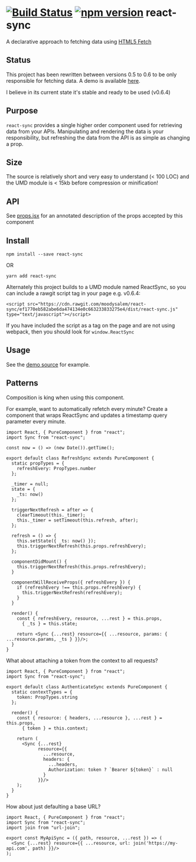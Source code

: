 # [![Build Status](https://travis-ci.org/moodysalem/react-sync.svg)](https://travis-ci.org/moodysalem/react-sync) [![npm version](https://img.shields.io/npm/v/react-sync.svg)](https://www.npmjs.com/package/react-sync) react-sync


A declarative approach to fetching data using [HTML5 Fetch](https://developer.mozilla.org/en-US/docs/Web/API/Fetch_API)

## Status
This project has been rewritten between versions 0.5 to 0.6 to be only responsible for fetching data. A demo is available [here](https://moodysalem.com/react-sync/).

I believe in its current state it's stable and ready to be used (v0.6.4)

## Purpose
`react-sync` provides a single higher order component used for retrieving data from your APIs. Manipulating and rendering the data is your responsibility, but refreshing the data from the API is as simple as changing a prop.

## Size
The source is relatively short and very easy to understand (< 100 LOC) and the UMD module is < 15kb before compression or minification!

## API
See [props.jsx](https://github.com/moodysalem/react-sync/blob/gh-pages/src/props.jsx) for an annotated description of the props accepted by this component

## Install
`npm install --save react-sync`

OR

`yarn add react-sync`

Alternately this project builds to a UMD module named ReactSync, so you can include a rawgit script tag in your page e.g. v0.6.4: 

`<script src="https://cdn.rawgit.com/moodysalem/react-sync/ef1770eb582abe6da474134e0c663233833275e4/dist/react-sync.js" type="text/javascript"></script>`

If you have included the script as a tag on the page and are not using webpack, then you should look for `window.ReactSync`

## Usage
See the [demo source](https://github.com/moodysalem/react-sync/blob/gh-pages/index.html#L43) for example.

## Patterns
Composition is king when using this component. 

For example, want to automatically refetch every minute? 
Create a component that wraps ReactSync and updates a timestamp query parameter every minute.

    import React, { PureComponent } from "react";
    import Sync from "react-sync";
    
    const now = () => (new Date()).getTime();
    
    export default class RefreshSync extends PureComponent {
      static propTypes = {
        refreshEvery: PropTypes.number
      };
    
      _timer = null;
      state = {
        _ts: now()
      };
    
      triggerNextRefresh = after => {
        clearTimeout(this._timer);
        this._timer = setTimeout(this.refresh, after);
      };
    
      refresh = () => {
        this.setState({ _ts: now() });
        this.triggerNextRefresh(this.props.refreshEvery);
      };
    
      componentDidMount() {
        this.triggerNextRefresh(this.props.refreshEvery);
      }
    
      componentWillReceiveProps({ refreshEvery }) {
        if (refreshEvery !== this.props.refreshEvery) {
          this.triggerNextRefresh(refreshEvery);
        }
      }
    
      render() {
        const { refreshEvery, resource, ...rest } = this.props,
          { _ts } = this.state;
    
        return <Sync {...rest} resource={{ ...resource, params: { ...resource.params, _ts } }}/>;
      }
    }
    
What about attaching a token from the context to all requests?

    import React, { PureComponent } from "react";
    import Sync from "react-sync";
    
    export default class AuthenticateSync extends PureComponent {
      static contextTypes = {
        token: PropTypes.string
      };
    
      render() {
        const { resource: { headers, ...resource }, ...rest } = this.props,
          { token } = this.context;
    
        return (
          <Sync {...rest}
                resource={{
                  ...resource,
                  headers: {
                    ...headers,
                    Authorization: token ? `Bearer ${token}` : null
                  }
                }}/>
        );
      }
    }
    
How about just defaulting a base URL?

    import React, { PureComponent } from "react";
    import Sync from "react-sync";
    import join from "url-join";
    
    export const MyApiSync = ({ path, resource, ...rest }) => (
      <Sync {...rest} resource={{ ...resource, url: join('https://my-api.com', path) }}/>
    );
